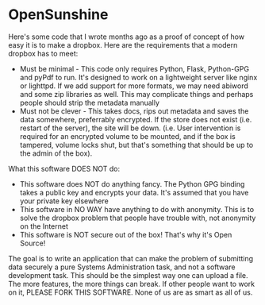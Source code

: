 OpenSunshine
====================

Here's some code that I wrote months ago as a proof of concept of how easy it is to make a dropbox.  Here are the 
requirements that a modern dropbox has to meet:

 * Must be minimal - This code only requires Python, Flask, Python-GPG and pyPdf to run.  It's designed to work on a lightweight server like nginx or lighttpd. If we 
 add support for more formats, we may need abiword and some zip libraries as well.  This may complicate things and perhaps people should strip the metadata manually
 * Must not be clever - This takes docs, rips out metadata and saves the data somewhere, preferrably encrypted.  If the store does not exist (i.e. restart of 
 the server), the site will be down. (i.e. User intervention is required for an encrypted volume to be mounted, and if the box is tampered, volume locks shut, but 
 that's something that should be up to the admin of the box).

What this software DOES NOT do:

 * This software does NOT do anything fancy.  The Python GPG binding takes a public key and encrypts your data.  It's assumed that you have your private key elsewhere
 * This software in NO WAY have anything to do with anonymity.  This is to solve the dropbox problem that people have trouble with, not anonymity on the Internet
 * This software is NOT secure out of the box!  That's why it's Open Source!

The goal is to write an application that can make the problem of submitting data securely a pure Systems Administration task, and not 
a software development task.  This should be the simplest way one can upload a file.  The more features, the more things can break.  If other people
want to work on it, PLEASE FORK THIS SOFTWARE.  None of us are as smart as all of us.

